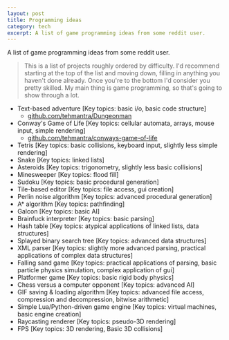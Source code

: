 ```yaml
---
layout: post
title: Programming ideas
category: tech
excerpt: A list of game programming ideas from some reddit user.
---
```


A list of game programming ideas from some reddit user.

>This is a list of projects roughly ordered by difficulty. I'd recommend starting at
the top of the list and moving down, filling in anything you haven't done already.
Once you're to the bottom I'd consider you pretty skilled. My main thing is game
programming, so that's going to show through a lot.

- Text-based adventure [Key topics: basic i/o, basic code structure]
    - [github.com/tehmantra/Dungeonman](https://github.com/tehmantra/Dungeonman)
- Conway's Game of Life [Key topics: cellular automata, arrays, mouse input, simple rendering]
    - [github.com/tehmantra/conways-game-of-life](https://github.com/tehmantra/conways-game-of-life)
- Tetris [Key topics: basic collisions, keyboard input, slightly less simple rendering]
- Snake [Key topics: linked lists]
- Asteroids [Key topics: trigonometry, slightly less basic collisions]
- Minesweeper [Key topics: flood fill]
- Sudoku [Key topics: basic procedural generation]
- Tile-based editor [Key topics: file access, gui creation]
- Perlin noise algorithm [Key topics: advanced procedural generation]
- A* algorithm [Key topics: pathfinding]
- Galcon [Key topics: basic AI]
- Brainfuck interpreter [Key topics: basic parsing]
- Hash table [Key topics: atypical applications of linked lists, data structures]
- Splayed binary search tree [Key topics: advanced data structures]
- XML parser [Key topics: slightly more advanced parsing, practical applications of complex data structures]
- Falling sand game [Key topics: practical applications of parsing, basic particle physics simulation, complex application of gui]
- Platformer game [Key topics: basic rigid body physics]
- Chess versus a computer opponent [Key topics: advanced AI]
- GIF saving & loading algorithm [Key topics: advanced file access, compression and decompression, bitwise arithmetic]
- Simple Lua/Python-driven game engine [Key topics: virtual machines, basic engine creation]
- Raycasting renderer [Key topics: pseudo-3D rendering]
- FPS [Key topics: 3D rendering, Basic 3D collisions]